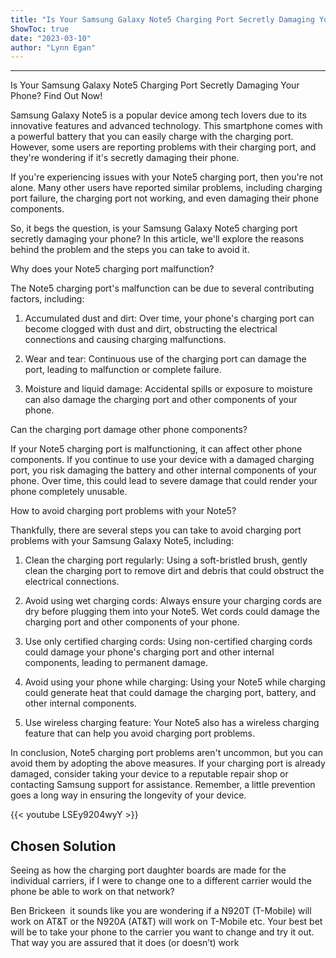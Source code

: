 ```yaml
---
title: "Is Your Samsung Galaxy Note5 Charging Port Secretly Damaging Your Phone? Find Out Now!"
ShowToc: true 
date: "2023-03-10"
author: "Lynn Egan"
---
```

*****
Is Your Samsung Galaxy Note5 Charging Port Secretly Damaging Your Phone? Find Out Now!

Samsung Galaxy Note5 is a popular device among tech lovers due to its innovative features and advanced technology. This smartphone comes with a powerful battery that you can easily charge with the charging port. However, some users are reporting problems with their charging port, and they're wondering if it's secretly damaging their phone.

If you're experiencing issues with your Note5 charging port, then you're not alone. Many other users have reported similar problems, including charging port failure, the charging port not working, and even damaging their phone components.

So, it begs the question, is your Samsung Galaxy Note5 charging port secretly damaging your phone? In this article, we'll explore the reasons behind the problem and the steps you can take to avoid it.

Why does your Note5 charging port malfunction?

The Note5 charging port's malfunction can be due to several contributing factors, including:

1. Accumulated dust and dirt: Over time, your phone's charging port can become clogged with dust and dirt, obstructing the electrical connections and causing charging malfunctions.

2. Wear and tear: Continuous use of the charging port can damage the port, leading to malfunction or complete failure.

3. Moisture and liquid damage: Accidental spills or exposure to moisture can also damage the charging port and other components of your phone. 

Can the charging port damage other phone components?

If your Note5 charging port is malfunctioning, it can affect other phone components. If you continue to use your device with a damaged charging port, you risk damaging the battery and other internal components of your phone. Over time, this could lead to severe damage that could render your phone completely unusable.

How to avoid charging port problems with your Note5?

Thankfully, there are several steps you can take to avoid charging port problems with your Samsung Galaxy Note5, including:

1. Clean the charging port regularly: Using a soft-bristled brush, gently clean the charging port to remove dirt and debris that could obstruct the electrical connections.

2. Avoid using wet charging cords: Always ensure your charging cords are dry before plugging them into your Note5. Wet cords could damage the charging port and other components of your phone.

3. Use only certified charging cords: Using non-certified charging cords could damage your phone's charging port and other internal components, leading to permanent damage.

4. Avoid using your phone while charging: Using your Note5 while charging could generate heat that could damage the charging port, battery, and other internal components.

5. Use wireless charging feature: Your Note5 also has a wireless charging feature that can help you avoid charging port problems.

In conclusion, Note5 charging port problems aren't uncommon, but you can avoid them by adopting the above measures. If your charging port is already damaged, consider taking your device to a reputable repair shop or contacting Samsung support for assistance. Remember, a little prevention goes a long way in ensuring the longevity of your device.

{{< youtube LSEy9204wyY >}} 



## Chosen Solution
 Seeing as how the charging port daughter boards are made for the individual carriers, if I were to change one to a different carrier would the phone be able to work on that network?

 Ben Brickeen   it sounds like you are wondering if a N920T (T-Mobile) will work on AT&T or the  N920A (AT&T)  will work on T-Mobile etc. Your best bet will be to take your phone to the carrier you want to change and try it out. That way you are assured that it does (or doesn’t) work





